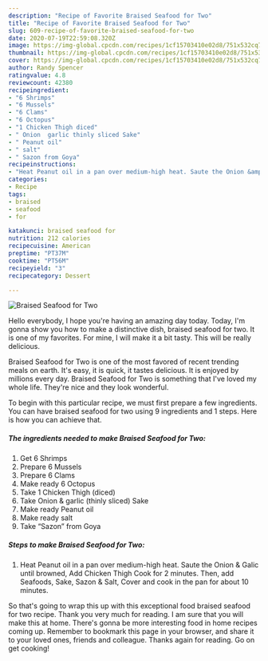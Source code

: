 ```yaml
---
description: "Recipe of Favorite Braised Seafood for Two"
title: "Recipe of Favorite Braised Seafood for Two"
slug: 609-recipe-of-favorite-braised-seafood-for-two
date: 2020-07-19T22:59:08.320Z
image: https://img-global.cpcdn.com/recipes/1cf15703410e02d8/751x532cq70/braised-seafood-for-two-recipe-main-photo.jpg
thumbnail: https://img-global.cpcdn.com/recipes/1cf15703410e02d8/751x532cq70/braised-seafood-for-two-recipe-main-photo.jpg
cover: https://img-global.cpcdn.com/recipes/1cf15703410e02d8/751x532cq70/braised-seafood-for-two-recipe-main-photo.jpg
author: Randy Spencer
ratingvalue: 4.8
reviewcount: 42380
recipeingredient:
- "6 Shrimps"
- "6 Mussels"
- "6 Clams"
- "6 Octopus"
- "1 Chicken Thigh diced"
- " Onion  garlic thinly sliced Sake"
- " Peanut oil"
- " salt"
- " Sazon from Goya"
recipeinstructions:
- "Heat Peanut oil in a pan over medium-high heat. Saute the Onion &amp; Galic until browned, Add Chicken Thigh Cook for 2 minutes. Then, add Seafoods, Sake, Sazon &amp; Salt, Cover and cook in the pan for about 10 minutes."
categories:
- Recipe
tags:
- braised
- seafood
- for

katakunci: braised seafood for 
nutrition: 212 calories
recipecuisine: American
preptime: "PT37M"
cooktime: "PT56M"
recipeyield: "3"
recipecategory: Dessert

---
```



![Braised Seafood for Two](https://img-global.cpcdn.com/recipes/1cf15703410e02d8/751x532cq70/braised-seafood-for-two-recipe-main-photo.jpg)

Hello everybody, I hope you're having an amazing day today. Today, I'm gonna show you how to make a distinctive dish, braised seafood for two. It is one of my favorites. For mine, I will make it a bit tasty. This will be really delicious.

Braised Seafood for Two is one of the most favored of recent trending meals on earth. It's easy, it is quick, it tastes delicious. It is enjoyed by millions every day. Braised Seafood for Two is something that I've loved my whole life. They're nice and they look wonderful.




To begin with this particular recipe, we must first prepare a few ingredients. You can have braised seafood for two using 9 ingredients and 1 steps. Here is how you can achieve that.

<!--inarticleads1-->

##### The ingredients needed to make Braised Seafood for Two:

1. Get 6 Shrimps
1. Prepare 6 Mussels
1. Prepare 6 Clams
1. Make ready 6 Octopus
1. Take 1 Chicken Thigh (diced)
1. Take  Onion &amp; garlic (thinly sliced) Sake
1. Make ready  Peanut oil
1. Make ready  salt
1. Take  “Sazon” from Goya




<!--inarticleads2-->

##### Steps to make Braised Seafood for Two:

1. Heat Peanut oil in a pan over medium-high heat. Saute the Onion &amp; Galic until browned, Add Chicken Thigh Cook for 2 minutes. Then, add Seafoods, Sake, Sazon &amp; Salt, Cover and cook in the pan for about 10 minutes.




So that's going to wrap this up with this exceptional food braised seafood for two recipe. Thank you very much for reading. I am sure that you will make this at home. There's gonna be more interesting food in home recipes coming up. Remember to bookmark this page in your browser, and share it to your loved ones, friends and colleague. Thanks again for reading. Go on get cooking!
